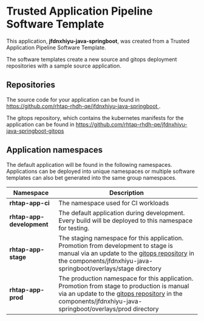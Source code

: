 # Trusted Application Pipeline Software Template

This application, **jfdnxhiyu-java-springboot**, was created from a Trusted Application Pipeline Software Template.

The software templates create a new source and gitops deployment repositories with a sample source application. 

## Repositories

The source code for your application can be found in [https://github.com/rhtap-rhdh-qe/jfdnxhiyu-java-springboot ](https://github.com/rhtap-rhdh-qe/jfdnxhiyu-java-springboot ).
 
The gitops repository, which contains the kubernetes manifests for the application can be found in 
[https://github.com/rhtap-rhdh-qe/jfdnxhiyu-java-springboot-gitops ](https://github.com/rhtap-rhdh-qe/jfdnxhiyu-java-springboot-gitops ) 

## Application namespaces 

The default application will be found in the following namespaces. Applications can be deployed into unique namespaces or multiple software templates can also bet generated into the same group namespaces.  

|  Namespace   |  Description   |  
| -------- | -------- |
| **rhtap-app-ci** | The namespace used for CI workloads |
| **rhtap-app-development** | The default application during development. Every build will be deployed to this namespace for testing. |
| **rhtap-app-stage** | The staging namespace for this application. Promotion from development to stage is manual via an update to the [gitops repository](https://github.com/rhtap-rhdh-qe/jfdnxhiyu-java-springboot-gitops ) in the components/jfdnxhiyu-java-springboot/overlays/stage directory |
| **rhtap-app-prod** | The production namespace for this application. Promotion from stage to production is manual via an update to the [gitops repository](https://github.com/rhtap-rhdh-qe/jfdnxhiyu-java-springboot-gitops ) in the components/jfdnxhiyu-java-springboot/overlays/prod directory |